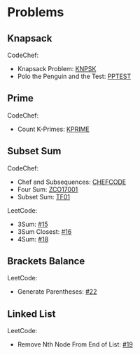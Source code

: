 # Problems

## Knapsack

CodeChef:

- Knapsack Problem: [KNPSK](https://www.codechef.com/problems/KNPSK)
- Polo the Penguin and the Test: [PPTEST](https://www.codechef.com/problems/PPTEST)

## Prime

CodeChef:

- Count K-Primes: [KPRIME](https://www.codechef.com/problems/KPRIME)

## Subset Sum

CodeChef:

- Chef and Subsequences: [CHEFCODE](https://www.codechef.com/problems/CHEFCODE)
- Four Sum: [ZCO17001](https://www.codechef.com/ZCOPRAC/problems/ZCO17001)
- Subset Sum: [TF01](https://www.codechef.com/problems/TF01)

LeetCode:

- 3Sum: [#15](https://leetcode.com/problems/3sum/)
- 3Sum Closest: [#16](https://leetcode.com/problems/3sum-closest/)
- 4Sum: [#18](https://leetcode.com/problems/4sum/)

## Brackets Balance

LeetCode:

- Generate Parentheses: [#22](https://leetcode.com/problems/generate-parentheses/)

## Linked List

LeetCode:

- Remove Nth Node From End of List: [#19](https://leetcode.com/problems/remove-nth-node-from-end-of-list)
